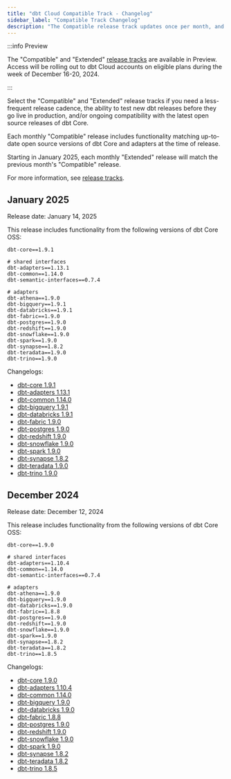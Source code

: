 ```yaml
---
title: "dbt Cloud Compatible Track - Changelog"
sidebar_label: "Compatible Track Changelog"
description: "The Compatible release track updates once per month, and it includes up-to-date open source versions as of the monthly release."
---
```


:::info Preview

The "Compatible" and "Extended" [release tracks](/docs/dbt-versions/cloud-release-tracks) are available in Preview. Access will be rolling out to dbt Cloud accounts on eligible plans during the week of December 16-20, 2024.

:::

Select the "Compatible" and "Extended" release tracks if you need a less-frequent release cadence, the ability to test new dbt releases before they go live in production, and/or ongoing compatibility with the latest open source releases of dbt Core.

Each monthly "Compatible" release includes functionality matching up-to-date open source versions of dbt Core and adapters at the time of release.

Starting in January 2025, each monthly "Extended" release will match the previous month's "Compatible" release.

For more information, see [release tracks](/docs/dbt-versions/cloud-release-tracks).

## January 2025

Release date: January 14, 2025

This release includes functionality from the following versions of dbt Core OSS:
```
dbt-core==1.9.1

# shared interfaces
dbt-adapters==1.13.1
dbt-common==1.14.0
dbt-semantic-interfaces==0.7.4

# adapters
dbt-athena==1.9.0
dbt-bigquery==1.9.1
dbt-databricks==1.9.1
dbt-fabric==1.9.0
dbt-postgres==1.9.0
dbt-redshift==1.9.0
dbt-snowflake==1.9.0
dbt-spark==1.9.0
dbt-synapse==1.8.2
dbt-teradata==1.9.0
dbt-trino==1.9.0
```

Changelogs:
- [dbt-core 1.9.1](https://github.com/dbt-labs/dbt-core/blob/1.9.latest/CHANGELOG.md#dbt-core-191---december-16-2024)
- [dbt-adapters 1.13.1](https://github.com/dbt-labs/dbt-adapters/blob/main/CHANGELOG.md#dbt-adapters-1131---january-10-2025)
- [dbt-common 1.14.0](https://github.com/dbt-labs/dbt-common/blob/main/CHANGELOG.md)
- [dbt-bigquery 1.9.1](https://github.com/dbt-labs/dbt-bigquery/blob/1.9.latest/CHANGELOG.md#dbt-bigquery-191---january-10-2025)
- [dbt-databricks 1.9.1](https://github.com/databricks/dbt-databricks/blob/main/CHANGELOG.md#dbt-databricks-191-december-16-2024)
- [dbt-fabric 1.9.0](https://github.com/microsoft/dbt-fabric/releases/tag/v1.9.0)
- [dbt-postgres 1.9.0](https://github.com/dbt-labs/dbt-postgres/blob/main/CHANGELOG.md#dbt-postgres-190---december-09-2024)
- [dbt-redshift 1.9.0](https://github.com/dbt-labs/dbt-redshift/blob/1.9.latest/CHANGELOG.md#dbt-redshift-190---december-09-2024)
- [dbt-snowflake 1.9.0](https://github.com/dbt-labs/dbt-snowflake/blob/1.9.latest/CHANGELOG.md#dbt-snowflake-190---december-09-2024)
- [dbt-spark 1.9.0](https://github.com/dbt-labs/dbt-spark/blob/1.9.latest/CHANGELOG.md#dbt-spark-190---december-10-2024)
- [dbt-synapse 1.8.2](https://github.com/microsoft/dbt-synapse/blob/v1.8.latest/CHANGELOG.md)
- [dbt-teradata 1.9.0](https://github.com/Teradata/dbt-teradata/releases/tag/v1.9.0)
- [dbt-trino 1.9.0](https://github.com/starburstdata/dbt-trino/blob/master/CHANGELOG.md#dbt-trino-190---december-20-2024)

<!-- TODO: add cloud changelog? Somewhere else -->

## December 2024

Release date: December 12, 2024

This release includes functionality from the following versions of dbt Core OSS:
```
dbt-core==1.9.0

# shared interfaces
dbt-adapters==1.10.4
dbt-common==1.14.0
dbt-semantic-interfaces==0.7.4

# adapters
dbt-athena==1.9.0
dbt-bigquery==1.9.0
dbt-databricks==1.9.0
dbt-fabric==1.8.8
dbt-postgres==1.9.0
dbt-redshift==1.9.0
dbt-snowflake==1.9.0
dbt-spark==1.9.0
dbt-synapse==1.8.2
dbt-teradata==1.8.2
dbt-trino==1.8.5
```

Changelogs:
- [dbt-core 1.9.0](https://github.com/dbt-labs/dbt-core/blob/1.9.latest/CHANGELOG.md#dbt-core-190---december-09-2024)
- [dbt-adapters 1.10.4](https://github.com/dbt-labs/dbt-adapters/blob/main/CHANGELOG.md#dbt-adapters-1104---november-11-2024)
- [dbt-common 1.14.0](https://github.com/dbt-labs/dbt-common/blob/main/CHANGELOG.md)
- [dbt-bigquery 1.9.0](https://github.com/dbt-labs/dbt-bigquery/blob/1.9.latest/CHANGELOG.md#dbt-bigquery-190---december-09-2024)
- [dbt-databricks 1.9.0](https://github.com/databricks/dbt-databricks/blob/main/CHANGELOG.md#dbt-databricks-190-december-9-2024)
- [dbt-fabric 1.8.8](https://github.com/microsoft/dbt-fabric/blob/v1.8.latest/CHANGELOG.md)
- [dbt-postgres 1.9.0](https://github.com/dbt-labs/dbt-postgres/blob/main/CHANGELOG.md#dbt-postgres-190---december-09-2024)
- [dbt-redshift 1.9.0](https://github.com/dbt-labs/dbt-redshift/blob/1.9.latest/CHANGELOG.md#dbt-redshift-190---december-09-2024)
- [dbt-snowflake 1.9.0](https://github.com/dbt-labs/dbt-snowflake/blob/1.9.latest/CHANGELOG.md#dbt-snowflake-190---december-09-2024)
- [dbt-spark 1.9.0](https://github.com/dbt-labs/dbt-spark/blob/1.9.latest/CHANGELOG.md#dbt-spark-190---december-10-2024)
- [dbt-synapse 1.8.2](https://github.com/microsoft/dbt-synapse/blob/v1.8.latest/CHANGELOG.md)
- [dbt-teradata 1.8.2](https://github.com/Teradata/dbt-teradata/releases/tag/v1.8.2)
- [dbt-trino 1.8.5](https://github.com/starburstdata/dbt-trino/blob/master/CHANGELOG.md#dbt-trino-185---december-11-2024)